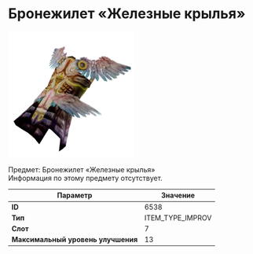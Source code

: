 # Бронежилет «Железные крылья»

![Item Image](../img/6538.webp?raw=true)

Предмет: Бронежилет «Железные крылья»<br>Информация по этому предмету отсутствует.


| Параметр | Значение |
|----------|----------|
| **ID** | 6538 |
| **Тип** | ITEM_TYPE_IMPROV |
| **Слот** | 7 |
| **Максимальный уровень улучшения** | 13 |

